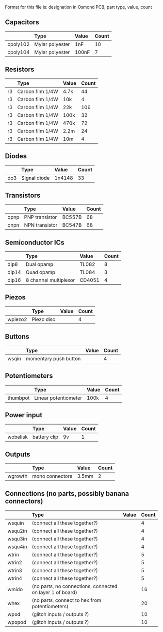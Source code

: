 Format for this file is:
  designation in Osmond PCB, part type, value, count

Capacitors
----------

| | Type | Value | Count |
| :--------| :------| :-----| :-----|
| cpoly102 | Mylar polyester | 1nF | 10
| cpoly104 | Mylar polyester | 100nF | 7

Resistors
---------

| | Type | Value | Count |
| :------| :-----| :-----| :----|
| r3 | Carbon film 1/4W | 4.7k | 44
| r3 | Carbon film 1/4W | 10k |    4
| r3 | Carbon film 1/4W | 22k |  106
| r3 | Carbon film 1/4W | 100k |  32
| r3 | Carbon film 1/4W | 470k |  72
| r3 | Carbon film 1/4W | 2.2m |  24
| r3 | Carbon film 1/4W | 10m |    4

Diodes
------

| | Type | Value | Count |
| :------| :-----| :-----| :----|
| do3 | Signal diode | 1n4148 | 33

Transistors
-----------

| | Type | Value | Count |
| :------| :-----| :-----| :----|
| qpnp | PNP transistor | BC557B | 68
| qnpn | NPN transistor | BC547B | 68

Semiconductor ICs
-----------------

| | Type | Value | Count |
| :------| :-----| :-----| :----|
| dip8 |  Dual opamp | TL082 | 8
| dip14 | Quad opamp | TL084 | 3
| dip16 | 8 channel multiplexor | CD4051 | 4

Piezos
------

| | Type | Value | Count |
| :------| :-----| :-----| :----|
| wpiezo2 | Piezo disc || 4

Buttons
-------

| | Type | Value | Count |
| :------| :-----| :-----| :----|
| wsqin | momentary push button || 4

Potentiometers
--------------

| | Type | Value | Count |
| :------| :-----| :-----| :----|
| thumbpot | Linear potentiometer | 100k | 4

Power input
-----------

| | Type | Value | Count |
| :------| :-----| :-----| :----|
| wobelisk | battery clip | 9v | 1

Outputs
-------

| | Type | Value | Count |
| :------| :-----| :-----| :----|
| wgrowth| mono connectors | 3.5mm | 2

Connections (no parts, possibly banana connectors)
--------------------------------------------------

| | Type | Value | Count |
| :------| :-----| :-----| :----|
| wsquin  |(connect all these together?)|| 4
| wsqu2in |(connect all these together?)|| 4
| wsqu3in |(connect all these together?)|| 4
| wsqu4in |(connect all these together?)|| 4
| wtrin  |(connect all these together?)|| 5    
| wtrin2 |(connect all these together?)|| 5
| wtrin3 |(connect all these together?)|| 5
| wtrin4 |(connect all these together?)|| 5
| wmido |(no parts, no connections, connected on layer 1 of board)||16
| whex |(no parts, connect to hex from potentiometers)|| 20
| wpod |(glitch inputs / outputs ?)||   10    
| wpopod |(glitch inputs / outputs ?)|| 10
